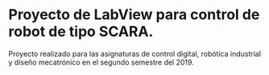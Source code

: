 # Proyecto de LabView para control de robot de tipo SCARA.

Proyecto realizado para las asignaturas de control digital, robótica industrial y diseño mecatrónico en el segundo semestre del 2019. 

